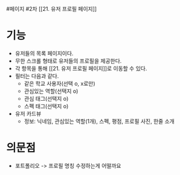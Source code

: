 #페이지 #2차 
[[21. 유저 프로필 페이지]]

# 기능
- 유저들의 목록 페이지이다.
- 무한 스크롤 형태로 유저들의 프로필을 제공한다.
- 각 항목을 통해 [[21. 유저 프로필 페이지]]로 이동할 수 있다.
- 필터는 다음과 같다.
  - 같은 학교 사용자(선택 o, x로만)
  - 관심있는 역할(선택지 o)
  - 관심 태그(선택지 o)
  - 스펙 태그(선택지 o)
- 유저 카드뷰
  - 정보: 닉네임, 관심있는 역할(1개), 스펙, 평점, 프로필 사진, 한줄 소개
# 의문점
- 포트폴리오 -> 프로필 명칭 수정하는게 어떨까요